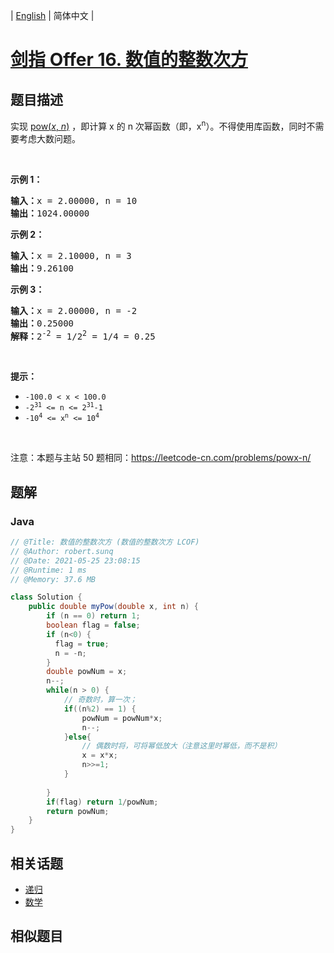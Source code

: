 
| [English](README_EN.md) | 简体中文 |

# [剑指 Offer 16. 数值的整数次方](https://leetcode.cn//problems/shu-zhi-de-zheng-shu-ci-fang-lcof/)

## 题目描述

<p>实现 <a href="https://www.cplusplus.com/reference/valarray/pow/">pow(<em>x</em>, <em>n</em>)</a> ，即计算 x 的 n 次幂函数（即，x<sup>n</sup>）。不得使用库函数，同时不需要考虑大数问题。</p>

<p> </p>

<p><strong>示例 1：</strong></p>

<pre>
<strong>输入：</strong>x = 2.00000, n = 10
<strong>输出：</strong>1024.00000
</pre>

<p><strong>示例 2：</strong></p>

<pre>
<strong>输入：</strong>x = 2.10000, n = 3
<strong>输出：</strong>9.26100</pre>

<p><strong>示例 3：</strong></p>

<pre>
<strong>输入：</strong>x = 2.00000, n = -2
<strong>输出：</strong>0.25000
<strong>解释：</strong>2<sup>-2</sup> = 1/2<sup>2</sup> = 1/4 = 0.25</pre>

<p> </p>

<p><strong>提示：</strong></p>

<ul>
	<li><code>-100.0 < x < 100.0</code></li>
	<li><code>-2<sup>31</sup> <= n <= 2<sup>31</sup>-1</code></li>
	<li><code>-10<sup>4</sup> <= x<sup>n</sup> <= 10<sup>4</sup></code></li>
</ul>

<p> </p>

<p>注意：本题与主站 50 题相同：<a href="https://leetcode-cn.com/problems/powx-n/">https://leetcode-cn.com/problems/powx-n/</a></p>


## 题解


### Java

```Java
// @Title: 数值的整数次方 (数值的整数次方 LCOF)
// @Author: robert.sunq
// @Date: 2021-05-25 23:08:15
// @Runtime: 1 ms
// @Memory: 37.6 MB

class Solution {
    public double myPow(double x, int n) {
        if (n == 0) return 1;
        boolean flag = false;
        if (n<0) {
          flag = true; 
          n = -n; 
        }
        double powNum = x;
        n--;
        while(n > 0) {
            // 奇数时，算一次；
            if((n%2) == 1) {
                powNum = powNum*x;
                n--;
            }else{
                // 偶数时将，可将幂低放大（注意这里时幂低，而不是积）
                x = x*x;
                n>>=1;
            }
            
        }
        if(flag) return 1/powNum;
        return powNum;
    }
}
```



## 相关话题

- [递归](https://leetcode.cn//tag/recursion)
- [数学](https://leetcode.cn//tag/math)

## 相似题目



